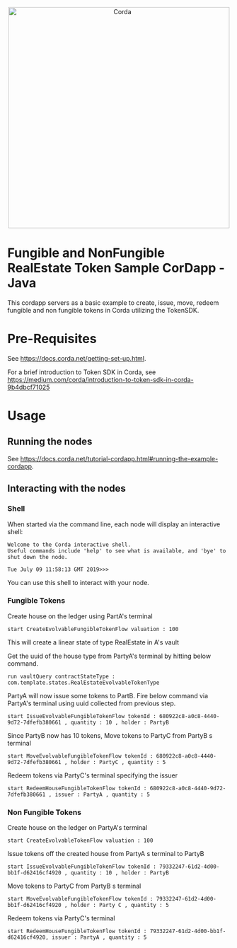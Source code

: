 <p align="center">
  <img src="https://www.corda.net/wp-content/uploads/2016/11/fg005_corda_b.png" alt="Corda" width="500">
</p>

# Fungible and NonFungible RealEstate Token Sample CorDapp - Java

This cordapp servers as a basic example to create, issue, move, redeem fungible and non fungible tokens in Corda utilizing the TokenSDK.

# Pre-Requisites

See https://docs.corda.net/getting-set-up.html.

For a brief introduction to Token SDK in Corda, see https://medium.com/corda/introduction-to-token-sdk-in-corda-9b4dbcf71025

# Usage

## Running the nodes

See https://docs.corda.net/tutorial-cordapp.html#running-the-example-cordapp.

## Interacting with the nodes

### Shell

When started via the command line, each node will display an interactive shell:

    Welcome to the Corda interactive shell.
    Useful commands include 'help' to see what is available, and 'bye' to shut down the node.

    Tue July 09 11:58:13 GMT 2019>>>

You can use this shell to interact with your node.

### Fungible Tokens

Create house on the ledger using PartA's terminal

    start CreateEvolvableFungibleTokenFlow valuation : 100

This will create a linear state of type RealEstate in A's vault

Get the uuid of the house type from PartyA's terminal by hitting below command.

    run vaultQuery contractStateType : com.template.states.RealEstateEvolvableTokenType

PartyA will now issue some tokens to PartB. Fire below command via PartyA's terminal using uuid collected from previous step.

    start IssueEvolvableFungibleTokenFlow tokenId : 680922c8-a0c8-4440-9d72-7dfefb380661 , quantity : 10 , holder : PartyB

Since PartyB now has 10 tokens, Move tokens to PartyC from PartyB s terminal

    start MoveEvolvableFungibleTokenFlow tokenId : 680922c8-a0c8-4440-9d72-7dfefb380661 , holder : PartyC , quantity : 5

Redeem tokens via PartyC's terminal specifying the issuer

    start RedeemHouseFungibleTokenFlow tokenId : 680922c8-a0c8-4440-9d72-7dfefb380661 , issuer : PartyA , quantity : 5

### Non Fungible Tokens

Create house on the ledger on PartyA's terminal

    start CreateEvolvableTokenFlow valuation : 100

Issue tokens off the created house from PartyA s terminal to PartyB

    start IssueEvolvableFungibleTokenFlow tokenId : 79332247-61d2-4d00-bb1f-d62416cf4920 , quantity : 10 , holder : PartyB

Move tokens to PartyC from PartyB s terminal

    start MoveEvolvableFungibleTokenFlow tokenId : 79332247-61d2-4d00-bb1f-d62416cf4920 , holder : Party C , quantity : 5

Redeem tokens via PartyC's terminal

    start RedeemHouseFungibleTokenFlow tokenId : 79332247-61d2-4d00-bb1f-d62416cf4920, issuer : PartyA , quantity : 5
